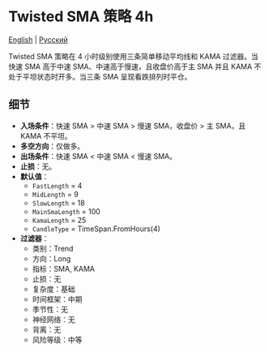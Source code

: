# Twisted SMA 策略 4h
[English](README.md) | [Русский](README_ru.md)

Twisted SMA 策略在 4 小时级别使用三条简单移动平均线和 KAMA 过滤器。当快速 SMA 高于中速 SMA、中速高于慢速，且收盘价高于主 SMA 并且 KAMA 不处于平坦状态时开多。当三条 SMA 呈现看跌排列时平仓。

## 细节

- **入场条件**：快速 SMA > 中速 SMA > 慢速 SMA，收盘价 > 主 SMA，且 KAMA 不平坦。
- **多空方向**：仅做多。
- **出场条件**：快速 SMA < 中速 SMA < 慢速 SMA。
- **止损**：无。
- **默认值**：
  - `FastLength` = 4
  - `MidLength` = 9
  - `SlowLength` = 18
  - `MainSmaLength` = 100
  - `KamaLength` = 25
  - `CandleType` = TimeSpan.FromHours(4)
- **过滤器**：
  - 类别：Trend
  - 方向：Long
  - 指标：SMA, KAMA
  - 止损：无
  - 复杂度：基础
  - 时间框架：中期
  - 季节性：无
  - 神经网络：无
  - 背离：无
  - 风险等级：中等

